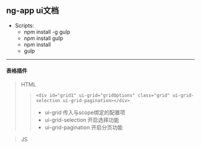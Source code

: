 ## ng-app ui文档

* Scripts:
	* npm install -g gulp
	* npm install gulp
	* npm install
	* gulp
--------------------
#### 表格插件
> HTML
> > ` <div id="grid1" ui-grid="gridOptions" class="grid" ui-grid-selection ui-grid-pagination></div> `
> > * ui-grid 传入与scope绑定的配置项
> > * ui-grid-selection 开启选择功能 
> > * ui-grid-pagination 开启分页功能

> JS